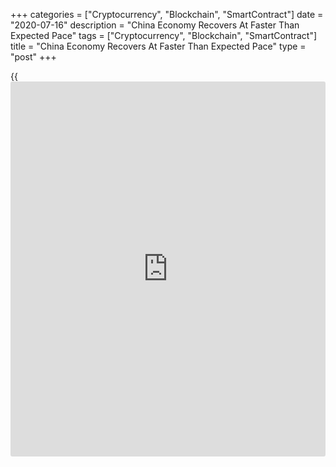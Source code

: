 +++
categories = ["Cryptocurrency", "Blockchain", "SmartContract"]
date = "2020-07-16"
description = "China Economy Recovers At Faster Than Expected Pace"
tags = ["Cryptocurrency", "Blockchain", "SmartContract"]
title = "China Economy Recovers At Faster Than Expected Pace"
type = "post"
+++

{{<iframe id="large-banner" src="https://www.bounty.group/#slide=8.0" width="100%" height="600" scrolling="no" style="border: 0px solid rgb(216, 221, 230); border-radius: 3px;">}}

China's [economy][1] rebounded at a faster-than-expected pace in the
second quarter underpinned by strong industrial output as global
economies attempt to recover from the unprecedented downturn posed by
the coronavirus pandemic.

Data published by the National Bureau of Statistics showed that gross
domestic product grew 3.2 percent on a yearly basis in the second
quarter, in contrast to the 6.8 percent contraction logged in the first
three months, which was the first fall since 1992. GDP was expected to
grow 2.5 percent.

Quarter-on-quarter, GDP expanded 11.5 percent in the second quarter,
also faster than the expected growth of 9.6 percent.

"Given the continuous spread of the epidemic globally, the evolving huge
impact of the epidemic on the global economy and the noticeably mounting
external risks and challenges, the national economic recovery was still
under pressure," the NBS said.

Driven by high-tech manufacturing and equipment production, industrial
output climbed 4.8 percent annually in June, faster than the 4.4 percent
growth seen in May and the 4.7 percent rise economists had forecast.

Retail sales continued to decline in June, but the pace of decrease
slowed to 1.8 percent from 2.8 percent in May. This was the fifth
consecutive drop in retail sales. Economists had forecast a 0.3 percent
rise.

In June, the surveyed unemployment rate fell to 5.7 percent from 5.9
percent in May.

In the first half of 2020, fixed asset investment decreased 3.1 percent
compared to a 6.3 percent drop in the first five months of the year.
Investment was forecast to fall 3.3 percent.

In the first half of the year, industrial output fell 1.3 percent and
retail sales were down 11.4 percent.

The monthly activity and spending figures show that growth was still
accelerating heading into the third quarter on the back of strong [policy](https://www.fintechee.com/policy/)
stimulus, Julian Evans-Pritchard, an economist at Capital Economics,
said.

Another report from NBS showed that house prices in the first-tier
cities increased 0.6 percent in June. Prices in 31 second-tier cities
gained 0.9 percent and advanced 0.8 percent in 35 third-tier cities.

For comments and feedback [contact](https://www.playgroundfx.com/contact/): editorial@rtt[news](https://www.letsplayfx.com/blog/forex-news-website/).com

[Business News][2]

   1. www.rtt[news](https://www.letsplayfx.com/blog/forex-news-website/).com/Content/EconomicNews.aspx
   2. www.rtt[news](https://www.letsplayfx.com/blog/forex-news-website/).com/Content/Business.aspx